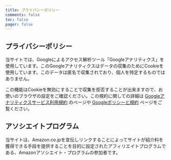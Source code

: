 ```yaml
---
title: プライバシーポリシー
comments: false
toc: false
pager: false
---
```


## プライバシーポリシー
当サイトでは、Googleによるアクセス解析ツール「Googleアナリティクス」を使用しています。このGoogleアナリティクスはデータの収集のためにCookieを使用しています。このデータは匿名で収集されており、個人を特定するものではありません。

この機能はCookieを無効にすることで収集を拒否することが出来ますので、お使いのブラウザの設定をご確認ください。この規約に関しての詳細は [Googleアナリティクスサービス利用規約](https://marketingplatform.google.com/about/analytics/terms/jp/) のページや [Googleポリシーと規約](https://policies.google.com/technologies/ads?hl=ja) ページをご覧ください。


## アソシエイトプログラム
当サイトは、Amazon.co.jpを宣伝しリンクすることによってサイトが紹介料を獲得できる手段を提供することを目的に設定されたアフィリエイトプログラムである、Amazonアソシエイト・プログラムの参加者です。